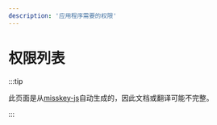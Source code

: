 ```yaml
---
description: '应用程序需要的权限'
---
```


# 权限列表

:::tip

此页面是从[misskey-js](https://github.com/misskey-dev/misskey/tree/develop/packages/misskey-js)自动生成的，因此文档或翻译可能不完整。

:::

<ApiPermissions></ApiPermissions>